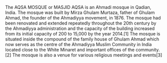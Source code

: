The AQSA MOSQUE or MASJID AQSA is an Ahmadi mosque in Qadian, India. The mosque was built by Mirza Ghulam Murtaza, father of Ghulam Ahmad, the founder of the Ahmadiyya movement, in 1876. The mosque had been renovated and extended repeatedly throughout the 20th century by the Ahmadiyya administration and the capacity of the building increased from its initial capacity of 200 to 15,000 by the year 2014.[1] The mosque is situated inside the compound of the family house of Ghulam Ahmad which now serves as the centre of the Ahmadiyya Muslim Community in India located close to the White Minaret and important offices of the community.[2] The mosque is also a venue for various religious meetings and events[3]
